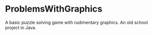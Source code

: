 # ProblemsWithGraphics
A basic puzzle solving game with rudimentary graphics. An old school project in Java.
